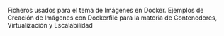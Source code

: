 Ficheros usados para el tema de Imágenes en Docker.
Ejemplos de Creación de Imágenes con Dockerfile para la materia de Contenedores, Virtualización y Escalabilidad
